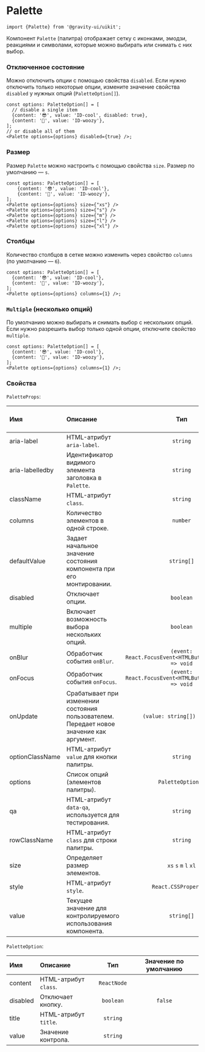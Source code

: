 <!--GITHUB_BLOCK-->

# Palette

<!--/GITHUB_BLOCK-->

```tsx
import {Palette} from '@gravity-ui/uikit';
```

Компонент `Palette` (палитра) отображает сетку с иконками, эмодзи, реакциями и символами, которые можно выбирать или снимать с них выбор.

### Отключенное состояние

Можно отключить опции с помощью свойства `disabled`. Если нужно отключить только некоторые опции, измените значение свойства `disabled` у нужных опций (`PaletteOption[]`).

<!--LANDING_BLOCK

<ExampleBlock
    code={`
const options: PaletteOption[] = [
    {content: '😎', value: 'ID-cool'},
    {content: '🥴', value: 'ID-woozy'},
];
// disable the first item
<Palette options={[{ ...options[0], disabled: true }, options[1]]} disabled={true} />
// or disable all of them
<Palette options={options} disabled={true} />
`}
>
    <UIKit.Palette
        options={[
            {content: '😎', value: 'ID-cool', disabled: true},
            {content: '🥴', value: 'ID-woozy'},
        ]}
    />
    <UIKit.Palette
        options={[
            {content: '😎', value: 'ID-cool'},
            {content: '🥴', value: 'ID-woozy'},
        ]}
        disabled={true}
    />
</ExampleBlock>

LANDING_BLOCK-->

<!--GITHUB_BLOCK-->

```tsx
const options: PaletteOption[] = [
  // disable a single item
  {content: '😎', value: 'ID-cool', disabled: true},
  {content: '🥴', value: 'ID-woozy'},
];
// or disable all of them
<Palette options={options} disabled={true} />;
```

<!--/GITHUB_BLOCK-->

### Размер

Размер `Palette` можно настроить с помощью свойства `size`. Размер по умолчанию — `s`.

<!--LANDING_BLOCK

<ExampleBlock
    code={`
const options: PaletteOption[] = [
    {content: '😎', value: 'ID-cool'},
    {content: '🥴', value: 'ID-woozy'},
];
<Palette options={options} size={"xs"} />
<Palette options={options} size={"s"} />
<Palette options={options} size={"m"} />
<Palette options={options} size={"l"} />
<Palette options={options} size={"xl"} />
`}
>
    <UIKit.Palette
        options={[
            {content: '😎', value: 'ID-cool'},
            {content: '🥴', value: 'ID-woozy'},
        ]}
        size="xs"
    />
    <UIKit.Palette
        options={[
            {content: '😎', value: 'ID-cool'},
            {content: '🥴', value: 'ID-woozy'},
        ]}
        size="s"
    />
    <UIKit.Palette
        options={[
            {content: '😎', value: 'ID-cool'},
            {content: '🥴', value: 'ID-woozy'},
        ]}
        size="m"
    />
    <UIKit.Palette
        options={[
            {content: '😎', value: 'ID-cool'},
            {content: '🥴', value: 'ID-woozy'},
        ]}
        size="l"
    />
    <UIKit.Palette
        options={[
            {content: '😎', value: 'ID-cool'},
            {content: '🥴', value: 'ID-woozy'},
        ]}
        size="xl"
    />
</ExampleBlock>

LANDING_BLOCK-->

<!--GITHUB_BLOCK-->

```tsx
const options: PaletteOption[] = [
    {content: '😎', value: 'ID-cool'},
    {content: '🥴', value: 'ID-woozy'},
];
<Palette options={options} size={"xs"} />
<Palette options={options} size={"s"} />
<Palette options={options} size={"m"} />
<Palette options={options} size={"l"} />
<Palette options={options} size={"xl"} />
```

<!--/GITHUB_BLOCK-->

### Столбцы

Количество столбцов в сетке можно изменить через свойство `columns` (по умолчанию — `6`).

<!--LANDING_BLOCK

<ExampleBlock
    code={`
const options: PaletteOption[] = [
    {content: '😎', value: 'ID-cool'},
    {content: '🥴', value: 'ID-woozy'},
];
<Palette options={options} columns={1} />
`}
>
    <UIKit.Palette
        options={[
            {content: '😎', value: 'ID-cool'},
            {content: '🥴', value: 'ID-woozy'},
        ]}
        columns={1}
    />
</ExampleBlock>

LANDING_BLOCK-->

<!--GITHUB_BLOCK-->

```tsx
const options: PaletteOption[] = [
  {content: '😎', value: 'ID-cool'},
  {content: '🥴', value: 'ID-woozy'},
];
<Palette options={options} columns={1} />;
```

<!--/GITHUB_BLOCK-->

### `Multiple` (несколько опций)

По умолчанию можно выбирать и снимать выбор с нескольких опций. Если нужно разрешить выбор только одной опции, отключите свойство `multiple`.

<!--LANDING_BLOCK

<ExampleBlock
    code={`
const options: PaletteOption[] = [
    {content: '😎', value: 'ID-cool'},
    {content: '🥴', value: 'ID-woozy'},
];
<Palette options={options} multiple={false} />
`}
>
    <UIKit.Palette
        options={[
            {content: '😎', value: 'ID-cool'},
            {content: '🥴', value: 'ID-woozy'},
        ]}
        multiple={false}
    />
</ExampleBlock>

LANDING_BLOCK-->

<!--GITHUB_BLOCK-->

```tsx
const options: PaletteOption[] = [
  {content: '😎', value: 'ID-cool'},
  {content: '🥴', value: 'ID-woozy'},
];
<Palette options={options} columns={1} />;
```

<!--/GITHUB_BLOCK-->

### Свойства

`PaletteProps`:

| Имя             | Описание                                                                                 |                          Тип                           | Значение по умолчанию |
| :-------------- | :--------------------------------------------------------------------------------------- | :----------------------------------------------------: | :-------------------: |
| aria-label      | HTML-атрибут `aria-label`.                                                               |                        `string`                        |                       |
| aria-labelledby | Идентификатор видимого элемента заголовка в `Palette`.                                   |                        `string`                        |                       |
| className       | HTML-атрибут `class`.                                                                    |                        `string`                        |                       |
| columns         | Количество элементов в одной строке.                                                     |                        `number`                        |          `6`          |
| defaultValue    | Задает начальное значение состояния компонента при его монтировании.                     |                       `string[]`                       |                       |
| disabled        | Отключает опции.                                                                         |                       `boolean`                        |        `false`        |
| multiple        | Включает возможность выбора нескольких опций.                                            |                       `boolean`                        |        `true`         |
| onBlur          | Обработчик события `onBlur`.                                                             | `(event: React.FocusEvent<HTMLButtonElement>) => void` |                       |
| onFocus         | Обработчик события `onFocus`.                                                            | `(event: React.FocusEvent<HTMLButtonElement>) => void` |                       |
| onUpdate        | Срабатывает при изменении состояния пользователем. Передает новое значение как аргумент. |              `(value: string[]) => void`               |                       |
| optionClassName | HTML-атрибут `value` для кнопки палитры.                                                 |                        `string`                        |                       |
| options         | Список опций (элементов палитры).                                                        |                   `PaletteOption[]`                    |         `[]`          |
| qa              | HTML-атрибут `data-qa`, используется для тестирования.                                   |                        `string`                        |                       |
| rowClassName    | HTML-атрибут `class` для строки палитры.                                                 |                        `string`                        |                       |
| size            | Определяет размер элементов.                                                             |                 `xs` `s` `m` `l` `xl`                  |          `m`          |
| style           | HTML-атрибут `style`.                                                                    |                 `React.CSSProperties`                  |                       |
| value           | Текущее значение для контролируемого использования компонента.                           |                       `string[]`                       |                       |

`PaletteOption`:

| Имя      | Описание              |     Тип     | Значение по умолчанию |
| :------- | :-------------------- | :---------: | :-------------------: |
| content  | HTML-атрибут `class`. | `ReactNode` |                       |
| disabled | Отключает кнопку.     |  `boolean`  |        `false`        |
| title    | HTML-атрибут `title`. |  `string`   |                       |
| value    | Значение контрола.    |  `string`   |                       |
